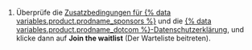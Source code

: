 1. Überprüfe die [Zusatzbedingungen für {% data variables.product.prodname_sponsors %}](/github/site-policy/github-sponsors-additional-terms) und die [{% data variables.product.prodname_dotcom %}-Datenschutzerklärung](/articles/github-privacy-statement), und klicke dann auf **Join the waitlist** (Der Warteliste beitreten).
